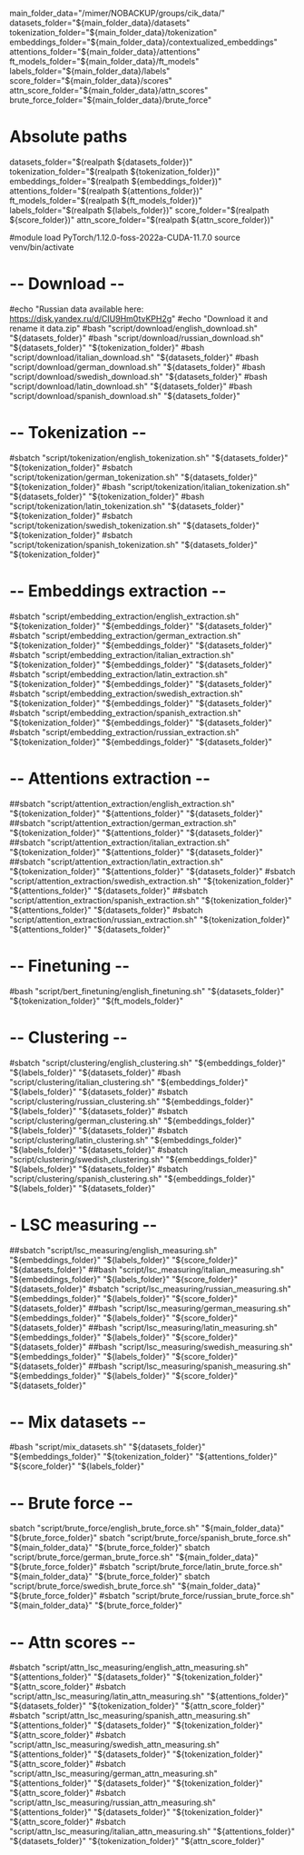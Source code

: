 main_folder_data="/mimer/NOBACKUP/groups/cik_data/"
datasets_folder="${main_folder_data}/datasets"
tokenization_folder="${main_folder_data}/tokenization"
embeddings_folder="${main_folder_data}/contextualized_embeddings"
attentions_folder="${main_folder_data}/attentions"
ft_models_folder="${main_folder_data}/ft_models"
labels_folder="${main_folder_data}/labels"
score_folder="${main_folder_data}/scores"
attn_score_folder="${main_folder_data}/attn_scores"
brute_force_folder="${main_folder_data}/brute_force"

# Absolute paths
datasets_folder="$(realpath ${datasets_folder})"
tokenization_folder="$(realpath ${tokenization_folder})"
embeddings_folder="$(realpath ${embeddings_folder})"
attentions_folder="$(realpath ${attentions_folder})"
ft_models_folder="$(realpath ${ft_models_folder})"
labels_folder="$(realpath ${labels_folder})"
score_folder="$(realpath ${score_folder})"
attn_score_folder="$(realpath ${attn_score_folder})"

#module load PyTorch/1.12.0-foss-2022a-CUDA-11.7.0
source venv/bin/activate

# -- Download --
#echo "Russian data available here: https://disk.yandex.ru/d/CIU9Hm0tvKPH2g"
#echo "Download it and rename it data.zip"
#bash "script/download/english_download.sh" "${datasets_folder}"
#bash "script/download/russian_download.sh" "${datasets_folder}" "${tokenization_folder}"
#bash "script/download/italian_download.sh" "${datasets_folder}"
#bash "script/download/german_download.sh" "${datasets_folder}"
#bash "script/download/swedish_download.sh" "${datasets_folder}"
#bash "script/download/latin_download.sh" "${datasets_folder}"
#bash "script/download/spanish_download.sh" "${datasets_folder}"

# -- Tokenization --
#sbatch "script/tokenization/english_tokenization.sh" "${datasets_folder}" "${tokenization_folder}"
#sbatch "script/tokenization/german_tokenization.sh" "${datasets_folder}" "${tokenization_folder}"
#bash "script/tokenization/italian_tokenization.sh" "${datasets_folder}" "${tokenization_folder}"
#bash "script/tokenization/latin_tokenization.sh" "${datasets_folder}" "${tokenization_folder}"
#sbatch "script/tokenization/swedish_tokenization.sh" "${datasets_folder}" "${tokenization_folder}"
#sbatch "script/tokenization/spanish_tokenization.sh" "${datasets_folder}" "${tokenization_folder}"

# -- Embeddings extraction --
#sbatch "script/embedding_extraction/english_extraction.sh" "${tokenization_folder}" "${embeddings_folder}" "${datasets_folder}"
#sbatch "script/embedding_extraction/german_extraction.sh" "${tokenization_folder}" "${embeddings_folder}" "${datasets_folder}"
#sbatch "script/embedding_extraction/italian_extraction.sh" "${tokenization_folder}" "${embeddings_folder}" "${datasets_folder}"
#sbatch "script/embedding_extraction/latin_extraction.sh" "${tokenization_folder}" "${embeddings_folder}" "${datasets_folder}"
#sbatch "script/embedding_extraction/swedish_extraction.sh" "${tokenization_folder}" "${embeddings_folder}" "${datasets_folder}"
#sbatch "script/embedding_extraction/spanish_extraction.sh" "${tokenization_folder}" "${embeddings_folder}" "${datasets_folder}"
#sbatch "script/embedding_extraction/russian_extraction.sh" "${tokenization_folder}" "${embeddings_folder}" "${datasets_folder}"

# -- Attentions extraction --
##sbatch "script/attention_extraction/english_extraction.sh" "${tokenization_folder}" "${attentions_folder}" "${datasets_folder}"
##sbatch "script/attention_extraction/german_extraction.sh" "${tokenization_folder}" "${attentions_folder}" "${datasets_folder}"
##sbatch "script/attention_extraction/italian_extraction.sh" "${tokenization_folder}" "${attentions_folder}" "${datasets_folder}"
##sbatch "script/attention_extraction/latin_extraction.sh" "${tokenization_folder}" "${attentions_folder}" "${datasets_folder}"
#sbatch "script/attention_extraction/swedish_extraction.sh" "${tokenization_folder}" "${attentions_folder}" "${datasets_folder}"
##sbatch "script/attention_extraction/spanish_extraction.sh" "${tokenization_folder}" "${attentions_folder}" "${datasets_folder}"
#sbatch "script/attention_extraction/russian_extraction.sh" "${tokenization_folder}" "${attentions_folder}" "${datasets_folder}"

# -- Finetuning --
#bash "script/bert_finetuning/english_finetuning.sh" "${datasets_folder}" "${tokenization_folder}" "${ft_models_folder}"

# -- Clustering --
#sbatch "script/clustering/english_clustering.sh" "${embeddings_folder}" "${labels_folder}" "${datasets_folder}"
#bash "script/clustering/italian_clustering.sh" "${embeddings_folder}" "${labels_folder}" "${datasets_folder}"
#sbatch "script/clustering/russian_clustering.sh" "${embeddings_folder}" "${labels_folder}" "${datasets_folder}"
#sbatch "script/clustering/german_clustering.sh" "${embeddings_folder}" "${labels_folder}" "${datasets_folder}"
#sbatch "script/clustering/latin_clustering.sh" "${embeddings_folder}" "${labels_folder}" "${datasets_folder}"
#sbatch "script/clustering/swedish_clustering.sh" "${embeddings_folder}" "${labels_folder}" "${datasets_folder}"
#sbatch "script/clustering/spanish_clustering.sh" "${embeddings_folder}" "${labels_folder}" "${datasets_folder}"

# - LSC measuring --
##sbatch "script/lsc_measuring/english_measuring.sh" "${embeddings_folder}" "${labels_folder}" "${score_folder}" "${datasets_folder}"
##bash "script/lsc_measuring/italian_measuring.sh" "${embeddings_folder}" "${labels_folder}" "${score_folder}" "${datasets_folder}"
#sbatch "script/lsc_measuring/russian_measuring.sh" "${embeddings_folder}" "${labels_folder}" "${score_folder}" "${datasets_folder}"
##bash "script/lsc_measuring/german_measuring.sh" "${embeddings_folder}" "${labels_folder}" "${score_folder}" "${datasets_folder}"
##bash "script/lsc_measuring/latin_measuring.sh" "${embeddings_folder}" "${labels_folder}" "${score_folder}" "${datasets_folder}"
##bash "script/lsc_measuring/swedish_measuring.sh" "${embeddings_folder}" "${labels_folder}" "${score_folder}" "${datasets_folder}"
##bash "script/lsc_measuring/spanish_measuring.sh" "${embeddings_folder}" "${labels_folder}" "${score_folder}" "${datasets_folder}"

# -- Mix datasets --
#bash "script/mix_datasets.sh" "${datasets_folder}" "${embeddings_folder}" "${tokenization_folder}" "${attentions_folder}" "${score_folder}" "${labels_folder}"

# -- Brute force --
sbatch "script/brute_force/english_brute_force.sh" "${main_folder_data}" "${brute_force_folder}"
sbatch "script/brute_force/spanish_brute_force.sh" "${main_folder_data}" "${brute_force_folder}"
sbatch "script/brute_force/german_brute_force.sh" "${main_folder_data}" "${brute_force_folder}"
#sbatch "script/brute_force/latin_brute_force.sh" "${main_folder_data}" "${brute_force_folder}"
sbatch "script/brute_force/swedish_brute_force.sh" "${main_folder_data}" "${brute_force_folder}"
#sbatch "script/brute_force/russian_brute_force.sh" "${main_folder_data}" "${brute_force_folder}"

# -- Attn scores --
#sbatch "script/attn_lsc_measuring/english_attn_measuring.sh" "${attentions_folder}" "${datasets_folder}" "${tokenization_folder}" "${attn_score_folder}"
#sbatch "script/attn_lsc_measuring/latin_attn_measuring.sh" "${attentions_folder}" "${datasets_folder}" "${tokenization_folder}" "${attn_score_folder}"
#sbatch "script/attn_lsc_measuring/spanish_attn_measuring.sh" "${attentions_folder}" "${datasets_folder}" "${tokenization_folder}" "${attn_score_folder}"
#sbatch "script/attn_lsc_measuring/swedish_attn_measuring.sh" "${attentions_folder}" "${datasets_folder}" "${tokenization_folder}" "${attn_score_folder}"
#sbatch "script/attn_lsc_measuring/german_attn_measuring.sh" "${attentions_folder}" "${datasets_folder}" "${tokenization_folder}" "${attn_score_folder}"
#sbatch "script/attn_lsc_measuring/russian_attn_measuring.sh" "${attentions_folder}" "${datasets_folder}" "${tokenization_folder}" "${attn_score_folder}"
#sbatch "script/attn_lsc_measuring/italian_attn_measuring.sh" "${attentions_folder}" "${datasets_folder}" "${tokenization_folder}" "${attn_score_folder}"